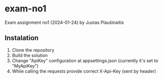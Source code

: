 # exam-no1
Exam assignment no1 (2024-01-24) by Justas Plaušinaitis

## Instalation
1. Clone the repository
2. Build the solution
3. Change "ApiKey" configuration at appsettings.json (currently it's set to "MyApiKey")
4. While calling the requests provide correct X-Api-Key (sent by header)
